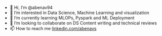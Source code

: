 - 👋 Hi, I’m @abenav94
- 👀 I’m interested in Data Science, Machine Learning and visualization
- 🌱 I’m currently learning MLOPs, Pyspark and ML Deployment
- 💞️ I’m looking to collaborate on DS Content writing and technical reviews
- 📫 How to reach me [linkedin.com/abenavs](https://www.linkedin.com/in/abenavs/)

<!---
abenav94/abenav94 is a ✨ special ✨ repository because its `README.md` (this file) appears on your GitHub profile.
You can click the Preview link to take a look at your changes.
--->
